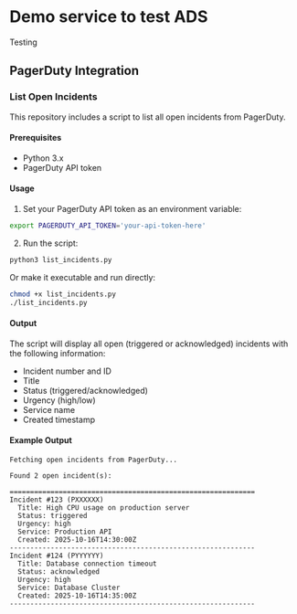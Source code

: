# Demo service to test ADS

Testing

## PagerDuty Integration

### List Open Incidents

This repository includes a script to list all open incidents from PagerDuty.

#### Prerequisites
- Python 3.x
- PagerDuty API token

#### Usage

1. Set your PagerDuty API token as an environment variable:
```bash
export PAGERDUTY_API_TOKEN='your-api-token-here'
```

2. Run the script:
```bash
python3 list_incidents.py
```

Or make it executable and run directly:
```bash
chmod +x list_incidents.py
./list_incidents.py
```

#### Output

The script will display all open (triggered or acknowledged) incidents with the following information:
- Incident number and ID
- Title
- Status (triggered/acknowledged)
- Urgency (high/low)
- Service name
- Created timestamp

#### Example Output
```
Fetching open incidents from PagerDuty...

Found 2 open incident(s):

============================================================
Incident #123 (PXXXXXX)
  Title: High CPU usage on production server
  Status: triggered
  Urgency: high
  Service: Production API
  Created: 2025-10-16T14:30:00Z
------------------------------------------------------------
Incident #124 (PYYYYYY)
  Title: Database connection timeout
  Status: acknowledged
  Urgency: high
  Service: Database Cluster
  Created: 2025-10-16T14:35:00Z
------------------------------------------------------------
```
